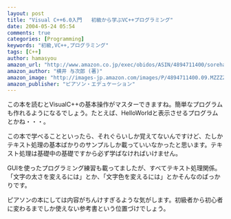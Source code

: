 ```yaml
---
layout: post
title: "Visual C++6.0入門   初級から学ぶVC++プログラミング"
date: 2004-05-24 05:54
comments: true
categories: [Programming]
keywords: "初級,VC++,プログラミング"
tags: [C++]
author: hamasyou
amazon_url: "http://www.amazon.co.jp/exec/obidos/ASIN/4894711400/sorehabooks-22"
amazon_author: "横井 与次郎 (著)"
amazon_image: "http://images-jp.amazon.com/images/P/4894711400.09.MZZZZZZZ.jpg"
amazon_publisher: "ピアソン・エデュケーション"
---
```


この本を読むとVisualC++の基本操作がマスターできますね。簡単なプログラムも作れるようになるでしょう。たとえば、HelloWorldと表示させるプログラムとかね・・・。


<!-- more -->

この本で学べることといったら、それぐらいしか覚えてないんですけど、たしかテキスト処理の基本ばかりのサンプルしか載っていいなかったと思います。テキスト処理は基礎中の基礎ですから必ず学ばなければいけません。

GUIを使ったプログラミング練習も載ってましたが、すべてテキスト処理関係。「文字の太さを変えるには」とか、「文字色を変えるには」とかそんなのばっかりです。

ピアソンの本にしては内容がちんけすぎるような気がします。初級者から初心者に変わるまでしか使えない参考書という位置づけでしょう。




